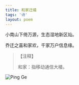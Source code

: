 ```yaml
---
title: 和家迁禧
tags: '诗'
layout: poem
---
```


小南山下倚万源，生态湿地新区灿。

乔迁之喜和家欢，千家万户信息缘。

<blockquote class="text-left inline-block">
【注释】

<p>
和家：指移动通信大楼。
</p>
</blockquote>

![Ping Ge](poems/he-jia-qian-xi.jpg)
